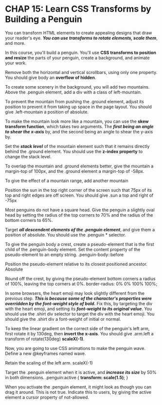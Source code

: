 # CHAP 15: Learn CSS Transforms by Building a Penguin

You can transform HTML elements to create appealing designs that draw your reader's eye. ***You can use transforms to rotate elements, scale them***, and more.

In this course, you'll build a penguin. You'll use **CSS transforms to position and resize** the parts of your penguin, create a background, and animate your work.

Remove both the horizontal and vertical scrollbars, using only one property.
You should give body an **overflow of hidden**. 

To create some scenery in the background, you will add two mountains.
Above the .penguin element, add a div with a class of left-mountain.

To prevent the mountain from pushing the .ground element, adjust its position to prevent it from taking up space in the page layout.
You should give .left-mountain a position of absolute.

To make the mountain look more like a mountain, you can use the **skew transform function**, which takes two arguments. The ***first being an angle to shear the x-axis*** by, and the second being an angle to shear the y-axis by.

Set the ***stack level*** of the mountain element such that it remains directly behind the .ground element.
You should use the **z-index property** to change the stack level.

To overlap the mountain and .ground elements better, give the mountain a margin-top of 100px, and the .ground element a margin-top of -58px.

To give the effect of a mountain range, add another mountain

Position the sun in the top right corner of the screen such that 75px of its top and right edges are off screen.
You should give .sun a top and right of -75px

Most penguins do not have a square head.
Give the penguin a slightly oval head by setting the radius of the top corners to 70% and the radius of the bottom corners to 65%.

Target ***all descendent elements of the .penguin element***, and give them a position of absolute.
You should use the .penguin * selector.

To give the penguin body a crest, create a pseudo-element that is the first child of the .penguin-body element. Set the content property of the pseudo-element to an empty string.
.penguin-body::before

Position the pseudo-element relative to its closest positioned ancestor. 
Absolute

Round off the crest, by giving the pseudo-element bottom corners a radius of 100%, leaving the top corners at 0%.
  border-radius: 0% 0% 100% 100%;

In some browsers, the heart emoji may look slightly different from the previous step. ***This is because some of the character's properties were overridden by the font-weight style of bold.***
Fix this, by targeting the div with the heart emoji, and setting its ***font-weight to its original value***.
You should use the .shirt div selector to target the div with the heart emoji.
You should give the .shirt div a font-weight of initial or normal.


To keep the linear gradient on the correct side of the penguin's left arm, first rotate it by 130deg, then **invert the x-axis**.
You should give .arm.left a transform of rotate(130deg) **scaleX(-1)**.

Now, you are going to use CSS animations to make the penguin wave.
Define a new @keyframes named wave.

Retain the scaling of the left arm.
scaleX(-1)

Target the .penguin element when it is active, and ***increase its size*** by 50% in both dimensions.
.penguin:active {
  **transform: scale(1.5)**;
}

When you activate the .penguin element, it might look as though you can drag it around. This is not true.
Indicate this to users, by giving the active element a cursor property of not-allowed.